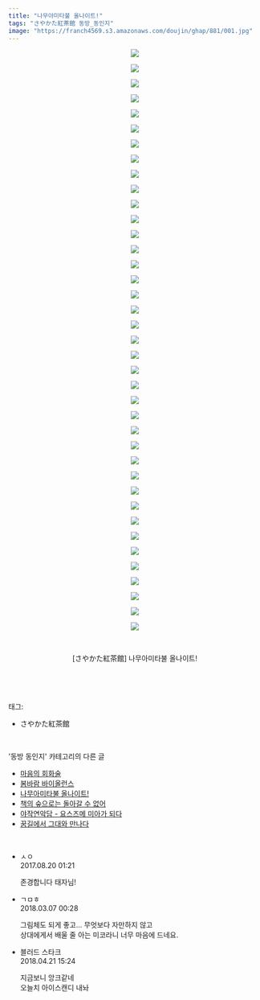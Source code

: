 ```yaml
---
title: "나무아미타불 올나이트!"
tags: "さやかた紅茶館 동방_동인지"
image: "https://franch4569.s3.amazonaws.com/doujin/ghap/881/001.jpg"
---
```

<div class="article">
<p style="text-align: center; clear: none; float: none;"><img src="{{ site.imgserver2 }}/ghap/881/001.jpg"/></p>
<p style="text-align: center; clear: none; float: none;"><img src="{{ site.imgserver2 }}/ghap/881/002.jpg"/></p>
<p style="text-align: center; clear: none; float: none;"><img src="{{ site.imgserver2 }}/ghap/881/003.jpg"/></p>
<p style="text-align: center; clear: none; float: none;"><img src="{{ site.imgserver2 }}/ghap/881/004.jpg"/></p>
<p style="text-align: center; clear: none; float: none;"><img src="{{ site.imgserver2 }}/ghap/881/005.jpg"/></p>
<p style="text-align: center; clear: none; float: none;"><img src="{{ site.imgserver2 }}/ghap/881/006.jpg"/></p>
<p style="text-align: center; clear: none; float: none;"><img src="{{ site.imgserver2 }}/ghap/881/007.jpg"/></p>
<p style="text-align: center; clear: none; float: none;"><img src="{{ site.imgserver2 }}/ghap/881/008.jpg"/></p>
<p style="text-align: center; clear: none; float: none;"><img src="{{ site.imgserver2 }}/ghap/881/009.jpg"/></p>
<p style="text-align: center; clear: none; float: none;"><img src="{{ site.imgserver2 }}/ghap/881/010.jpg"/></p>
<p style="text-align: center; clear: none; float: none;"><img src="{{ site.imgserver2 }}/ghap/881/011.jpg"/></p>
<p style="text-align: center; clear: none; float: none;"><img src="{{ site.imgserver2 }}/ghap/881/012.jpg"/></p>
<p style="text-align: center; clear: none; float: none;"><img src="{{ site.imgserver2 }}/ghap/881/013.jpg"/></p>
<p style="text-align: center; clear: none; float: none;"><img src="{{ site.imgserver2 }}/ghap/881/014.jpg"/></p>
<p style="text-align: center; clear: none; float: none;"><img src="{{ site.imgserver2 }}/ghap/881/015.jpg"/></p>
<p style="text-align: center; clear: none; float: none;"><img src="{{ site.imgserver2 }}/ghap/881/016.jpg"/></p>
<p style="text-align: center; clear: none; float: none;"><img src="{{ site.imgserver2 }}/ghap/881/017.jpg"/></p>
<p style="text-align: center; clear: none; float: none;"><img src="{{ site.imgserver2 }}/ghap/881/018.jpg"/></p>
<p style="text-align: center; clear: none; float: none;"><img src="{{ site.imgserver2 }}/ghap/881/019.jpg"/></p>
<p style="text-align: center; clear: none; float: none;"><img src="{{ site.imgserver2 }}/ghap/881/020.jpg"/></p>
<p style="text-align: center; clear: none; float: none;"><img src="{{ site.imgserver2 }}/ghap/881/021.jpg"/></p>
<p style="text-align: center; clear: none; float: none;"><img src="{{ site.imgserver2 }}/ghap/881/022.jpg"/></p>
<p style="text-align: center; clear: none; float: none;"><img src="{{ site.imgserver2 }}/ghap/881/023.jpg"/></p>
<p style="text-align: center; clear: none; float: none;"><img src="{{ site.imgserver2 }}/ghap/881/024.jpg"/></p>
<p style="text-align: center; clear: none; float: none;"><img src="{{ site.imgserver2 }}/ghap/881/025.jpg"/></p>
<p style="text-align: center; clear: none; float: none;"><img src="{{ site.imgserver2 }}/ghap/881/026.jpg"/></p>
<p style="text-align: center; clear: none; float: none;"><img src="{{ site.imgserver2 }}/ghap/881/027.jpg"/></p>
<p style="text-align: center; clear: none; float: none;"><img src="{{ site.imgserver2 }}/ghap/881/028.jpg"/></p>
<p style="text-align: center; clear: none; float: none;"><img src="{{ site.imgserver2 }}/ghap/881/029.jpg"/></p>
<p style="text-align: center; clear: none; float: none;"><img src="{{ site.imgserver2 }}/ghap/881/030.jpg"/></p>
<p style="text-align: center; clear: none; float: none;"><img src="{{ site.imgserver2 }}/ghap/881/031.jpg"/></p>
<p style="text-align: center; clear: none; float: none;"><img src="{{ site.imgserver2 }}/ghap/881/032.jpg"/></p>
<p style="text-align: center; clear: none; float: none;"><img src="{{ site.imgserver2 }}/ghap/881/033.jpg"/></p>
<p style="text-align: center; clear: none; float: none;"><img src="{{ site.imgserver2 }}/ghap/881/034.jpg"/></p>
<p style="text-align: center; clear: none; float: none;"><img src="{{ site.imgserver2 }}/ghap/881/035.jpg"/></p>
<p style="text-align: center; clear: none; float: none;"><img src="{{ site.imgserver2 }}/ghap/881/036.jpg"/></p>
<p style="text-align: center; clear: none; float: none;"><img src="{{ site.imgserver2 }}/ghap/881/037.jpg"/></p>
<p style="text-align: center; clear: none; float: none;"><img src="{{ site.imgserver2 }}/ghap/881/038.jpg"/></p>
<p style="text-align: center; clear: none; float: none;"><img src="{{ site.imgserver2 }}/ghap/881/039.jpg"/></p>
<p style="text-align: center; clear: none; float: none;"><br/></p>
<p style="text-align: center; clear: none; float: none;">[さやかた紅茶館] 나무아미타불 올나이트!</p>
<p><br/></p>
</div><br/>
<div class="tagTrail">
<p>태그: </p>
<ul>
<li>さやかた紅茶館</li>
</ul>
</div><br/>
<div class="another">
<p>'동방 동인지' 카테고리의 다른 글</p>
<ul>
<li><a href="/ghap_884">마음의 회화술</a></li>
<li><a href="/ghap_883">봄바람 바이올런스</a></li>
<li><a href="/ghap_881">나무아미타불 올나이트!</a></li>
<li><a href="/ghap_880">책의 숲으로는 돌아갈 수 없어</a></li>
<li><a href="/ghap_878">야작연악담 - 요스즈메 미아가 되다</a></li>
<li><a href="/ghap_877">꿈길에서 그대와 만나다</a></li>
</ul>
</div><br/>
<div class="cb_module cb_fluid">
<div class="cb_wrt cb_profile">
<div class="comment">
<ul>
<li class="cb_thumb_off" id="comment15063904">
<div class="cb_comment_area">
<div class="cb_info_area">
<div class="cb_section">
<span class="cb_nick_name">ㅅㅇ</span>
</div>
<div class="cb_section">
<span class="cb_date">2017.08.20 01:21 </span>
</div>
</div>
<div class="cb_dsc_comment">
<p class="cb_dsc">
											존경합니다 태자님!
										</p>
</div>
</div></li>
<li class="cb_thumb_off" id="comment15214089">
<div class="cb_comment_area">
<div class="cb_info_area">
<div class="cb_section">
<span class="cb_nick_name">ㄱㅁㅎ</span>
</div>
<div class="cb_section">
<span class="cb_date">2018.03.07 00:28 </span>
</div>
</div>
<div class="cb_dsc_comment">
<p class="cb_dsc">
											그림체도 되게 좋고... 무엇보다 자만하지 않고<br/>
상대에게서 배울 줄 아는 미코라니 너무 마음에 드네요.
										</p>
</div>
</div></li>
<li class="cb_thumb_off" id="comment15242636">
<div class="cb_comment_area">
<div class="cb_info_area">
<div class="cb_section">
<span class="cb_nick_name">블러드 스타크</span>
</div>
<div class="cb_section">
<span class="cb_date">2018.04.21 15:24 </span>
</div>
</div>
<div class="cb_dsc_comment">
<p class="cb_dsc">
											지금보니 앙크같네<br/>
오늘치 아이스캔디 내놔
										</p>
</div>
</div></li>
</ul>
</div>
</div><!-- commentList close -->
</div><br/>
